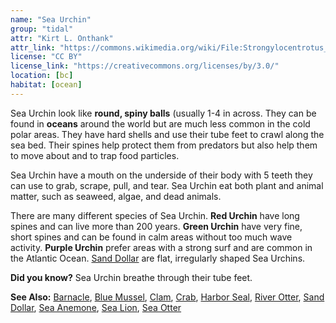 ```yaml
---
name: "Sea Urchin"
group: "tidal"
attr: "Kirt L. Onthank"
attr_link: "https://commons.wikimedia.org/wiki/File:Strongylocentrotus_franciscanus.jpg"
license: "CC BY"
license_link: "https://creativecommons.org/licenses/by/3.0/"
location: [bc]
habitat: [ocean]
---
```

Sea Urchin look like **round, spiny balls** (usually 1-4 in across. They can be found in **oceans** around the world but are much less common in the cold polar areas. They have hard shells and use their tube feet to crawl along the sea bed. Their spines help protect them from predators but also help them to move about and to trap food particles.

Sea Urchin have a mouth on the underside of their body with 5 teeth they can use to grab, scrape, pull, and tear. Sea Urchin eat both plant and animal matter, such as seaweed, algae, and dead animals.

There are many different species of Sea Urchin. **Red Urchin** have long spines and can live more than 200 years. **Green Urchin** have very fine, short spines and can be found in calm areas without too much wave activity. **Purple Urchin** prefer areas with a strong surf and are common in the Atlantic Ocean. [Sand Dollar](/{{section}}/sandolr) are flat, irregularly shaped Sea Urchins.

**Did you know?** Sea Urchin breathe through their tube feet.

<!-- generated, do not edit -->
**See Also:**
[Barnacle](/{{section}}/barnacle),
[Blue Mussel](/{{section}}/blumussel),
[Clam](/{{section}}/clam),
[Crab](/{{section}}/crab),
[Harbor Seal](/{{section}}/harbseal),
[River Otter](/{{section}}/rivotter),
[Sand Dollar](/{{section}}/sandolr),
[Sea Anemone](/{{section}}/seaanem),
[Sea Lion](/{{section}}/sealion),
[Sea Otter](/{{section}}/seaotter)
